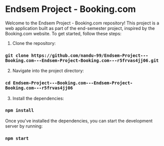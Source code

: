 # Endsem Project - Booking.com

Welcome to the Endsem Project - Booking.com repository! This project is a web application built as part of the end-semester project, inspired by the Booking.com website. 
To get started, follow these steps:

1. Clone the repository:
### `git clone https://github.com/nandu-99/Endsem-Project---Booking.com---Endsem-Project-Booking.com---r5frvas4jj06.git`

2. Navigate into the project directory:
### `cd Endsem-Project---Booking.com---Endsem-Project-Booking.com---r5frvas4jj06`

3. Install the dependencies:
### `npm install`

Once you've installed the dependencies, you can start the development server by running:
### `npm start`

